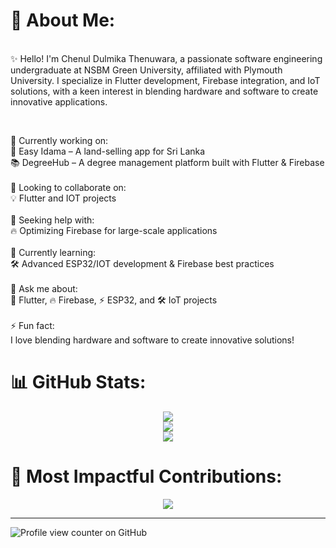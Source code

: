 # 💫 About Me:
<br>
✨ Hello! I'm Chenul Dulmika Thenuwara, a passionate software engineering undergraduate at NSBM Green University, affiliated with Plymouth University. I specialize in Flutter development, Firebase integration, and IoT solutions, with a keen interest in blending hardware and software to create innovative applications.

<br><be>



🔭 Currently working on:<br>🚀 Easy Idama – A land-selling app for Sri Lanka<br>📚 DegreeHub – A degree management platform built with Flutter & Firebase<br><br>👯 Looking to collaborate on:<br>💡 Flutter and IOT projects<br><br>🤝 Seeking help with:<br>🔥 Optimizing Firebase for large-scale applications<br><br>🌱 Currently learning:<br>🛠 Advanced ESP32/IOT development & Firebase best practices<br><br>💬 Ask me about:<br>📱 Flutter, 🔥 Firebase, ⚡ ESP32, and 🛠 IoT projects<br><br>⚡ Fun fact:<br>I love blending hardware and software to create innovative solutions!


# 📊 GitHub Stats:
<div align="center">
  
![](https://github-readme-stats.vercel.app/api?username=Chenul-Thenuwara&theme=solarized-light&hide_border=false&include_all_commits=false&count_private=false)<br/>
![](https://nirzak-streak-stats.vercel.app/?user=Chenul-Thenuwara&theme=solarized-light&hide_border=false)<br/>
![](https://github-readme-stats.vercel.app/api/top-langs/?username=Chenul-Thenuwara&theme=solarized-light&hide_border=false&include_all_commits=false&count_private=false&layout=compact)
</div>


# 🚀 Most Impactful Contributions:
<div align="center">
  
![](https://github-contributor-stats.vercel.app/api?username=Chenul-Thenuwara&limit=5&theme=dark&combine_all_yearly_contributions=true)
</div>


---

![Profile view counter on GitHub](https://komarev.com/ghpvc/?username=Chenul-Thenuwara)



